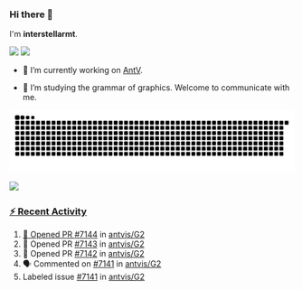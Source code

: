 ### Hi there 👋

I'm **interstellarmt**.

[![](https://img.shields.io/endpoint?url=https://awards.antv.vision/interstellarmt-g2-contributor.json)](https://github.com/antvis/g2)
[![](https://img.shields.io/endpoint?url=https://awards.antv.vision/interstellarmt-gpt-vis-contributor.json)](https://github.com/antvis/gpt-vis)

- 🔭 I’m currently working on [AntV](https://github.com/antvis).

- 📖 I’m studying the grammar of graphics. Welcome to communicate with me.

![](https://raw.githubusercontent.com/interstellarmt/interstellarmt/refs/heads/output/github-contribution-grid-snake.svg)
<div>
  <a href="https://github.com/interstellarmt">
  <img height="180em" src="https://github-readme-stats-eight-theta.vercel.app/api?username=interstellarmt&show_icons=true&include_all_commits=true&count_private=true&theme=tokyonight"/>
</div>
    
### :zap: Recent Activity

<!--START_SECTION:activity-->
1. 💪 Opened PR [#7144](undefined) in [antvis/G2](https://github.com/antvis/G2)
2. 💪 Opened PR [#7143](undefined) in [antvis/G2](https://github.com/antvis/G2)
3. 💪 Opened PR [#7142](undefined) in [antvis/G2](https://github.com/antvis/G2)
4. 🗣 Commented on [#7141](https://github.com/antvis/G2/issues/7141#issuecomment-3388418368) in [antvis/G2](https://github.com/antvis/G2)
5.  Labeled issue [#7141](https://github.com/antvis/G2/issues/7141) in [antvis/G2](https://github.com/antvis/G2)
<!--END_SECTION:activity-->

